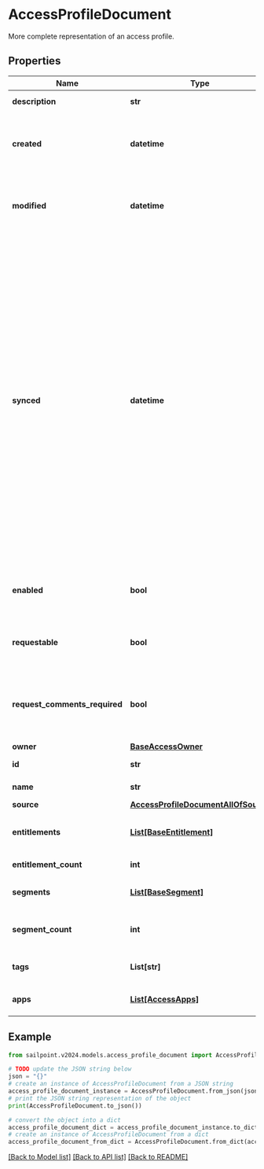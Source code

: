 # AccessProfileDocument

More complete representation of an access profile.  

## Properties

Name | Type | Description | Notes
------------ | ------------- | ------------- | -------------
**description** | **str** | Access item&#39;s description. | [optional] 
**created** | **datetime** | ISO-8601 date-time referring to the time when the object was created. | [optional] 
**modified** | **datetime** | ISO-8601 date-time referring to the time when the object was last modified. | [optional] 
**synced** | **datetime** | ISO-8601 date-time referring to the date-time when object was queued to be synced into search database for use in the search API.   This date-time changes anytime there is an update to the object, which triggers a synchronization event being sent to the search database.  There may be some delay between the &#x60;synced&#x60; time and the time when the updated data is actually available in the search API.  | [optional] 
**enabled** | **bool** | Indicates whether the access item is currently enabled. | [optional] [default to False]
**requestable** | **bool** | Indicates whether the access item can be requested. | [optional] [default to True]
**request_comments_required** | **bool** | Indicates whether comments are required for requests to access the item. | [optional] [default to False]
**owner** | [**BaseAccessOwner**](BaseAccessOwner.md) |  | [optional] 
**id** | **str** | Access profile&#39;s ID. | 
**name** | **str** | Access profile&#39;s name. | 
**source** | [**AccessProfileDocumentAllOfSource**](AccessProfileDocumentAllOfSource.md) |  | [optional] 
**entitlements** | [**List[BaseEntitlement]**](BaseEntitlement.md) | Entitlements the access profile has access to. | [optional] 
**entitlement_count** | **int** | Number of entitlements. | [optional] 
**segments** | [**List[BaseSegment]**](BaseSegment.md) | Segments with the access profile. | [optional] 
**segment_count** | **int** | Number of segments with the access profile. | [optional] 
**tags** | **List[str]** | Tags that have been applied to the object. | [optional] 
**apps** | [**List[AccessApps]**](AccessApps.md) | Applications with the access profile | [optional] 

## Example

```python
from sailpoint.v2024.models.access_profile_document import AccessProfileDocument

# TODO update the JSON string below
json = "{}"
# create an instance of AccessProfileDocument from a JSON string
access_profile_document_instance = AccessProfileDocument.from_json(json)
# print the JSON string representation of the object
print(AccessProfileDocument.to_json())

# convert the object into a dict
access_profile_document_dict = access_profile_document_instance.to_dict()
# create an instance of AccessProfileDocument from a dict
access_profile_document_from_dict = AccessProfileDocument.from_dict(access_profile_document_dict)
```
[[Back to Model list]](../README.md#documentation-for-models) [[Back to API list]](../README.md#documentation-for-api-endpoints) [[Back to README]](../README.md)


